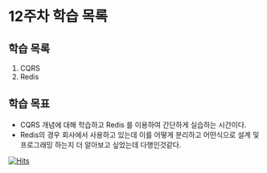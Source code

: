 # 12주차 학습 목록

## 학습 목록
1. CQRS
2. Redis


## 학습 목표
- CQRS 개념에 대해 학습하고 Redis 를 이용하여 간단하게 실습하는 시간이다.
- Redis의 경우 회사에서 사용하고 있는데 이를 어떻게 분리하고 어떤식으로 설계 및 프로그래밍 하는지 더 알아보고 싶었는데 다행인것같다.



[![Hits](https://hits.sh/p-ej.gitbook.io/devroad-backend/megatera-backend/introduction.svg)](https://hits.sh/p-ej.gitbook.io/devroad-backend/megatera-backend/introduction/)